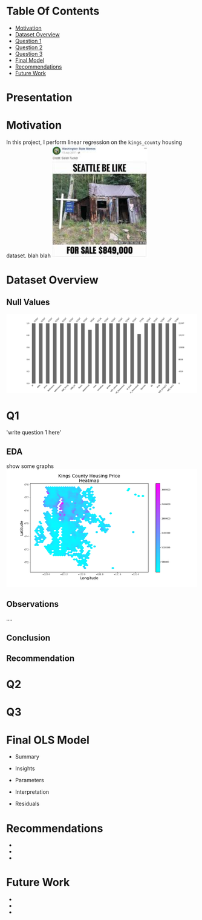 
# Table Of Contents
* [Motivation](#Motivation)
* [Dataset Overview](#Dataset-Overview)
* [Question 1](#Q1)
* [Question 2](#Q2)
* [Question 3](#Q3)
* [Final Model](#Final-OLS-Model)
* [Recommendations](#Recommendations)
* [Future Work](#Future-Work)


# Presentation

# Motivation
In this project, I perform linear regression on the `kings_county` housing dataset. blah blah
<img src='images/seattle-meme.jpeg' width='50%'/>


# Dataset Overview

<!---
## Info
<img align ='left' src="images/dataset.png" width='100%'/>
--->

## Null Values
<img src='images/nan-barchart.png'/>


# Q1
'write question 1 here'

## EDA
show some graphs
![](images/latlon.png)

## Observations
....

## Conclusion 


## Recommendation

# Q2

# Q3

# Final OLS Model
- Summary

- Insights

- Parameters

- Interpretation

- Residuals

# Recommendations
* 
* 
* 

# Future Work
* 
* 
* 
